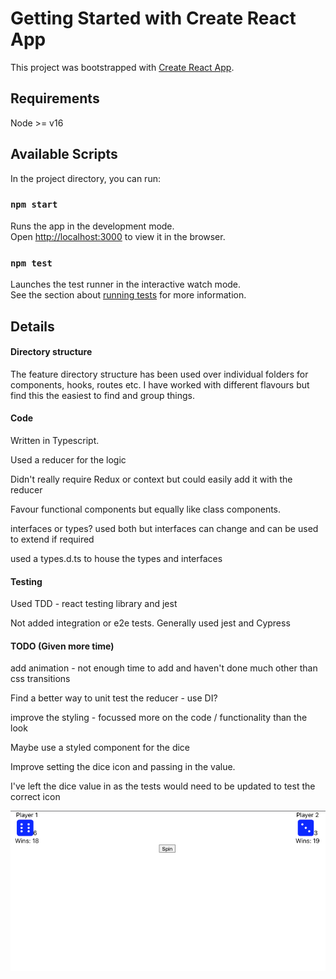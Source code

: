 # Getting Started with Create React App

This project was bootstrapped with [Create React App](https://github.com/facebook/create-react-app).

## Requirements
Node >= v16

## Available Scripts

In the project directory, you can run:

### `npm start`

Runs the app in the development mode.\
Open [http://localhost:3000](http://localhost:3000) to view it in the browser.


### `npm test`

Launches the test runner in the interactive watch mode.\
See the section about [running tests](https://facebook.github.io/create-react-app/docs/running-tests) for more information.

## Details
#### Directory structure
The feature directory structure has been used over individual folders for components, hooks, routes etc.
I have worked with different flavours but find this the easiest to find and group things.

#### Code
Written in Typescript.

Used a reducer for the logic

Didn't really require Redux or context but could easily add it with the reducer

Favour functional components but equally like class components.

interfaces or types? used both but interfaces can change and can be used to extend if required

used a types.d.ts to house the types and interfaces

#### Testing
Used TDD - react testing library and jest

Not added integration or e2e tests. Generally used jest and Cypress

#### TODO (Given more time)

add animation - not enough time to add and haven't done much other than css transitions

Find a better way to unit test the reducer - use DI?

improve the styling - focussed more on the code / functionality than the look

Maybe use a styled component for the dice

Improve setting the dice icon and passing in the value.

I've left the dice value in as the tests would need to be updated to test the correct icon

![Image of Game](https://github.com/dale-waterworth/DiceGame/blob/master/dice-game/docs/img.png)
